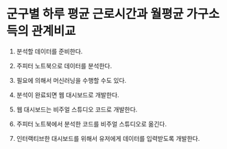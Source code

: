 # 군구별 하루 평균 근로시간과 월평균 가구소득의 관계비교
1. 분석할 데이터를 준비한다.

2. 주피터 노트북으로 데이터를 분석한다.

3. 필요에 의해서 머신러닝을 수행할 수도 있다.

4. 분석이 완료되면 웹 대시보드로 개발한다.

5. 웹 대시보드는 비주얼 스튜디오 코드로 개발한다.

6. 주피터 노트북에서 분석한 코드를 비주얼 스튜디오로 옮긴다.

7. 인터랙티브한 대시보드를 위해서 유저에게 데이터를 입력받도록 개발한다.
